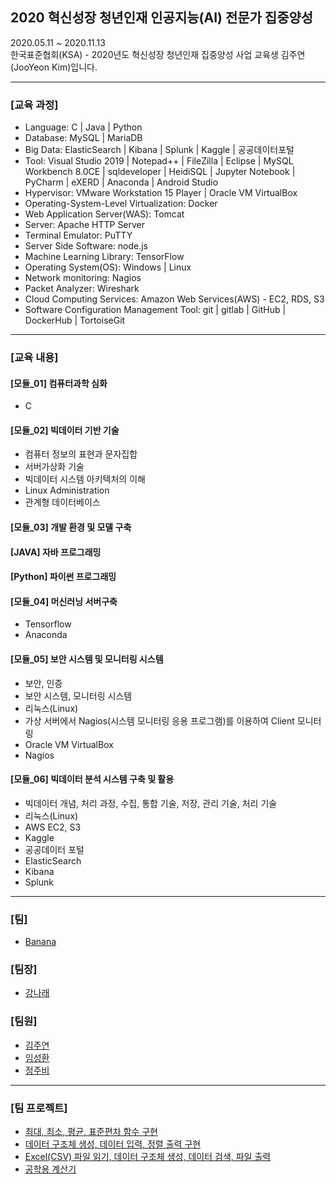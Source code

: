 ## 2020 혁신성장 청년인재 인공지능(AI) 전문가 집중양성
2020.05.11 ~ 2020.11.13 <br>
한국표준협회(KSA) - 2020년도 혁신성장 청년인재 집중양성 사업 교육생 김주연(JooYeon Kim)입니다. <br>
<hr>
<h3>[교육 과정]</h3>
<ul>
  <li> Language: C | Java | Python </li>
  <li> Database: MySQL | MariaDB</li>
  <li> Big Data: ElasticSearch | Kibana | Splunk | Kaggle | 공공데이터포털</li>
  <li> Tool: Visual Studio 2019 | Notepad++ | FileZilla | Eclipse | MySQL Workbench 8.0CE | sqldeveloper | HeidiSQL | Jupyter Notebook | PyCharm | eXERD | Anaconda | Android Studio  </li>
  <li> Hypervisor: VMware Workstation 15 Player | Oracle VM VirtualBox </li>
  <li> Operating-System-Level Virtualization: Docker </li>
  <li> Web Application Server(WAS): Tomcat </li>
  <li> Server: Apache HTTP Server </li>
  <li> Terminal Emulator: PuTTY</li>
  <li> Server Side Software: node.js </li>
  <li> Machine Learning Library: TensorFlow </li>
  <li> Operating System(OS): Windows | Linux </li>
  <li> Network monitoring: Nagios </li>
  <li> Packet Analyzer: Wireshark </li>
  <li> Cloud Computing Services: Amazon Web Services(AWS) - EC2, RDS, S3 </li>
  <li> Software Configuration Management Tool: git | gitlab | GitHub | DockerHub | TortoiseGit </li>
  </ul>
  <hr>
  
  <h3>[교육 내용]</h3>
  <h4>[모듈_01] 컴퓨터과학 심화</h4>
  <ul>
  <li>C</li>
  </ul>
  
  <h4>[모듈_02] 빅데이터 기반 기술</h4>
  <ul> 
  <li>컴퓨터 정보의 표현과 문자집합</li>
  <li>서버가상화 기술</li>
  <li>빅데이터 시스템 아키텍처의 이해</li>
  <li>Linux Administration</li>
  <li>관계형 데이터베이스</li>
  </ul>
  
  <h4>[모듈_03] 개발 환경 및 모델 구축 </h4>
  
  <h4>[JAVA] 자바 프로그래밍 </h4>
  
  <h4>[Python] 파이썬 프로그래밍 </h4>
  
  <h4>[모듈_04] 머신러닝 서버구축 </h4>
  <ul>
  <li>Tensorflow</li>
  <li>Anaconda</li>
  </ul>
  
  <h4>[모듈_05] 보안 시스템 및 모니터링 시스템 </h4>
  <ul>
  <li>보안, 인증</li>
  <li>보안 시스템, 모니터링 시스템</li>
  <li>리눅스(Linux)</li>
  <li>가상 서버에서 Nagios(시스템 모니터링 응용 프로그램)를 이용하여 Client 모니터링</li>
  <li>Oracle VM VirtualBox</li>
  <li>Nagios</li>
  </ul>
  
  <h4>[모듈_06] 빅데이터 분석 시스템 구축 및 활용 </h4>
  <ul>
  <li>빅데이터 개념, 처리 과정, 수집, 통합 기술, 저장, 관리 기술, 처리 기술</li>
  <li>리눅스(Linux)</li>
  <li>AWS EC2, S3</li>
  <li>Kaggle</li>
  <li>공공데이터 포털</li>
  <li>ElasticSearch</li>
  <li>Kibana</li>
  <li>Splunk</li>
  </ul>
  <hr>

<h3>[팀]</h3>
<ul>
  <li><a href="https://github.com/ksa-banana/C_Language">Banana</a></li>
  </ul>
<h3>[팀장]</h3>
 <ul>
  <li><a href = "https://github.com/kang-hana" >강나래</a></li>
</ul>
  
<h3>[팀원]</h3>
 <ul>
  <li><a href="https://github.com/jysaa5">김주연</a></li>
  <li><a href="https://github.com/SeongHwan-Lim">임성환</a></li>
  <li><a href="https://github.com/JoobeeJung">정주비</a></li>
 </ul>
<hr>

<h3>[팀 프로젝트]</h3>
<ul>
  <li>
    <a href ="https://github.com/ksa-banana/C_Language/tree/master/TeamProject_20200515/version_1.0">최대, 최소, 평균, 표준편차 함수 구현</a>
  </li>
  <li>
    <a href ="https://github.com/ksa-banana/C_Language/tree/master/TeamProject_20200518/version_1.0">데이터 구조체 생성, 데이터 입력, 정렬 출력 구현</a>
  </li>
    <li>
    <a href ="https://github.com/ksa-banana/C_Language/tree/master/TeamProject_20200519/version_1.1">Excel(CSV) 파일 읽기, 데이터 구조체 생성, 데이터 검색, 파일 출력 </a>
  </li>
  <li>
    <a href="https://github.com/ksa-banana/Java_Programming">공학용 계산기</a>
  </li>
  </ul>
